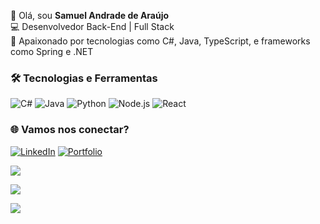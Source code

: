 👋 Olá, sou **Samuel Andrade de Araújo**  
💻 Desenvolvedor Back-End | Full Stack  
🚀 Apaixonado por tecnologias como C#, Java, TypeScript, e frameworks como Spring e .NET  

### 🛠️ Tecnologias e Ferramentas
![C#](https://img.shields.io/badge/-C%23-239120?logo=csharp&logoColor=white)
![Java](https://img.shields.io/badge/-Java-007396?logo=java&logoColor=white)
![Python](https://img.shields.io/badge/-Python-3776AB?logo=python&logoColor=white)
![Node.js](https://img.shields.io/badge/-Node.js-339933?logo=node.js&logoColor=white)
![React](https://img.shields.io/badge/-React-61DAFB?logo=react&logoColor=white)

### 🌐 Vamos nos conectar?
[![LinkedIn](https://img.shields.io/badge/-LinkedIn-blue?logo=linkedin)](https://linkedin.com/in/seu-perfil)
[![Portfolio](https://img.shields.io/badge/-Portfolio-red)](https://seu-portfolio.com)

![](https://github-readme-stats.vercel.app/api?username=SAndrade100&theme=tokyonight&hide_border=true&include_all_commits=false&count_private=false)<br/>

![](https://github-readme-streak-stats.herokuapp.com/?user=SAndrade100&theme=tokyonight&hide_border=true)<br/>

![](https://github-readme-stats.vercel.app/api/top-langs/?username=SAndrade100&theme=tokyonight&hide_border=true&include_all_commits=false&count_private=false&layout=compact)

